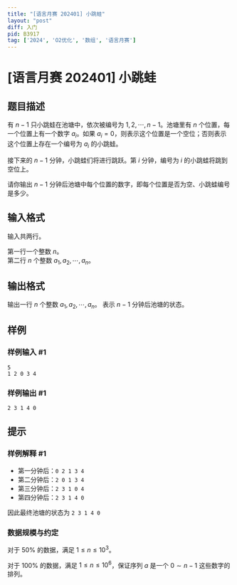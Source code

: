 ```yaml
---
title: "[语言月赛 202401] 小跳蛙"
layout: "post"
diff: 入门
pid: B3917
tag: ['2024', 'O2优化', '数组', '语言月赛']
---
```

# [语言月赛 202401] 小跳蛙
## 题目描述

有 $n - 1$ 只小跳蛙在池塘中，依次被编号为 $1, 2, \cdots, n - 1$。池塘里有 $n$ 个位置，每一个位置上有一个数字 $a_i$。如果 $a_i = 0$，则表示这个位置是一个空位；否则表示这个位置上存在一个编号为 $a_i$ 的小跳蛙。

接下来的 $n-1$ 分钟，小跳蛙们将进行跳跃。第 $i$ 分钟，编号为 $i$ 的小跳蛙将跳到空位上。

请你输出 $n-1$ 分钟后池塘中每个位置的数字，即每个位置是否为空、小跳蛙编号是多少。


## 输入格式

输入共两行。

第一行一个整数 $n$。  
第二行 $n$ 个整数 $a _ 1, a _ 2, \cdots, a _ n$。
## 输出格式

输出一行 $n$ 个整数 $a _ 1, a _ 2, \cdots, a _ n$。 表示 $n-1$ 分钟后池塘的状态。
## 样例

### 样例输入 #1
```
5
1 2 0 3 4

```
### 样例输出 #1
```
2 3 1 4 0

```
## 提示

### 样例解释 #1

- 第一分钟后：`0 2 1 3 4`
- 第二分钟后：`2 0 1 3 4`
- 第三分钟后：`2 3 1 0 4`
- 第四分钟后：`2 3 1 4 0`

因此最终池塘的状态为 `2 3 1 4 0`

### 数据规模与约定

对于 $50\%$ 的数据，满足 $1 \leq n \leq 10 ^ 3$。

对于 $100\%$ 的数据，满足 $1 \leq n \leq 10^6$，保证序列 $a$ 是一个 $0 \sim n - 1$ 这些数字的排列。
